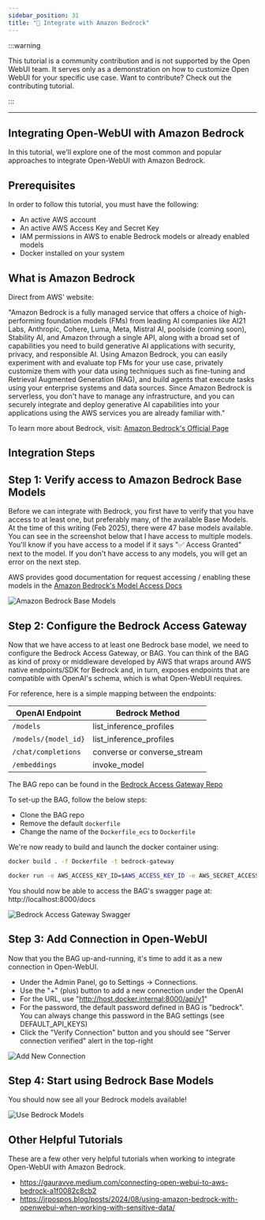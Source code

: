 ```yaml
---
sidebar_position: 31
title: "🛌 Integrate with Amazon Bedrock"
---
```


:::warning

This tutorial is a community contribution and is not supported by the Open WebUI team. It serves only as a demonstration on how to customize Open WebUI for your specific use case. Want to contribute? Check out the contributing tutorial.

:::

---

## Integrating Open-WebUI with Amazon Bedrock

In this tutorial, we'll explore one of the most common and popular approaches to integrate Open-WebUI with Amazon Bedrock.

## Prerequisites

In order to follow this tutorial, you must have the following:

- An active AWS account
- An active AWS Access Key and Secret Key
- IAM permissions in AWS to enable Bedrock models or already enabled models
- Docker installed on your system

## What is Amazon Bedrock

Direct from AWS' website:

"Amazon Bedrock is a fully managed service that offers a choice of high-performing foundation models (FMs) from leading AI companies like AI21 Labs, Anthropic, Cohere, Luma, Meta, Mistral AI, poolside (coming soon), Stability AI, and Amazon through a single API, along with a broad set of capabilities you need to build generative AI applications with security, privacy, and responsible AI. Using Amazon Bedrock, you can easily experiment with and evaluate top FMs for your use case, privately customize them with your data using techniques such as fine-tuning and Retrieval Augmented Generation (RAG), and build agents that execute tasks using your enterprise systems and data sources. Since Amazon Bedrock is serverless, you don't have to manage any infrastructure, and you can securely integrate and deploy generative AI capabilities into your applications using the AWS services you are already familiar with."

To learn more about Bedrock, visit: [Amazon Bedrock's Official Page](https://aws.amazon.com/bedrock/)

## Integration Steps

## Step 1: Verify access to Amazon Bedrock Base Models

Before we can integrate with Bedrock, you first have to verify that you have access to at least one, but preferably many, of the available Base Models. At the time of this writing (Feb 2025), there were 47 base models available. You can see in the screenshot below that I have access to multiple models. You'll know if you have access to a model if it says "✅ Access Granted" next to the model. If you don't have access to any models, you will get an error on the next step.

AWS provides good documentation for request accessing / enabling these models in the [Amazon Bedrock's Model Access Docs](https://docs.aws.amazon.com/bedrock/latest/userguide/model-access-modify.html)

![Amazon Bedrock Base Models](/images/tutorials/amazon-bedrock/amazon-bedrock-base-models.png)

## Step 2: Configure the Bedrock Access Gateway

Now that we have access to at least one Bedrock base model, we need to configure the Bedrock Access Gateway, or BAG. You can think of the BAG as kind of proxy or middleware developed by AWS that wraps around AWS native endpoints/SDK for Bedrock and, in turn, exposes endpoints that are compatible with OpenAI's schema, which is what Open-WebUI requires.

For reference, here is a simple mapping between the endpoints:

| OpenAI Endpoint       | Bedrock Method         |
|-----------------------|------------------------|
| `/models`               | list_inference_profiles    |
| `/models/{model_id}`    | list_inference_profiles    |
| `/chat/completions`     | converse or converse_stream    |
| `/embeddings`           | invoke_model           |

The BAG repo can be found in the [Bedrock Access Gateway Repo](https://github.com/aws-samples/bedrock-access-gateway)

To set-up the BAG, follow the below steps:

- Clone the BAG repo
- Remove the default `dockerfile`
- Change the name of the `Dockerfile_ecs` to `Dockerfile`

We're now ready to build and launch the docker container using:

```bash
docker build . -f Dockerfile -t bedrock-gateway

docker run -e AWS_ACCESS_KEY_ID=$AWS_ACCESS_KEY_ID -e AWS_SECRET_ACCESS_KEY=$AWS_SECRET_ACCESS_KEY -e AWS_SESSION_TOKEN=$AWS_SESSION_TOKEN -e AWS_REGION=us-east-1 -d -p 8000:80 bedrock-gateway
```

You should now be able to access the BAG's swagger page at: http://localhost:8000/docs

![Bedrock Access Gateway Swagger](/images/tutorials/amazon-bedrock/amazon-bedrock-proxy-api.png)

## Step 3: Add Connection in Open-WebUI

Now that you the BAG up-and-running, it's time to add it as a new connection in Open-WebUI.

- Under the Admin Panel, go to Settings -> Connections.
- Use the "+" (plus) button to add a new connection under the OpenAI
- For the URL, use "http://host.docker.internal:8000/api/v1"
- For the password, the default password defined in BAG is "bedrock". You can always change this password in the BAG settings (see DEFAULT_API_KEYS)
- Click the "Verify Connection" button and you should see "Server connection verified" alert in the top-right

![Add New Connection](/images/tutorials/amazon-bedrock/amazon-bedrock-proxy-connection.png)

## Step 4: Start using Bedrock Base Models

You should now see all your Bedrock models available!

![Use Bedrock Models](/images/tutorials/amazon-bedrock/amazon-bedrock-models-in-oui.png)

## Other Helpful Tutorials

These are a few other very helpful tutorials when working to integrate Open-WebUI with Amazon Bedrock.

- https://gauravve.medium.com/connecting-open-webui-to-aws-bedrock-a1f0082c8cb2
- https://jrpospos.blog/posts/2024/08/using-amazon-bedrock-with-openwebui-when-working-with-sensitive-data/
